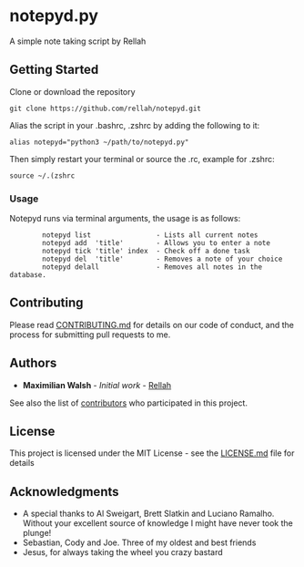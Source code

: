 # notepyd.py

A simple note taking script by Rellah

## Getting Started
  
  Clone or download the repository
  
  ```
  git clone https://github.com/rellah/notepyd.git
  ```

  Alias the script in your .bashrc, .zshrc by adding the following to it:

```
alias notepyd="python3 ~/path/to/notepyd.py"
```

Then simply restart your terminal or source the .rc, example for .zshrc:
```
source ~/.(zshrc
```

### Usage

  Notepyd runs via terminal arguments, the usage is as follows:

```
        notepyd list                - Lists all current notes
        notepyd add  'title'        - Allows you to enter a note
        notepyd tick 'title' index  - Check off a done task
        notepyd del  'title'        - Removes a note of your choice
        notepyd delall              - Removes all notes in the database.
```

## Contributing

Please read [CONTRIBUTING.md](https://gist.github.com/rellah/b24679402957c63ec426) for details on our code of conduct, and the process for submitting pull requests to me.

## Authors

* **Maximilian Walsh** - *Initial work* - [Rellah](https://github.com/rellah)

See also the list of [contributors](https://github.com/rellah/notepyd/contributors) who participated in this project.

## License

This project is licensed under the MIT License - see the [LICENSE.md](LICENSE.md) file for details

## Acknowledgments

* A special thanks to Al Sweigart, Brett Slatkin and Luciano Ramalho. Without your excellent source of knowledge I might have never took the plunge!
* Sebastian, Cody and Joe. Three of my oldest and best friends
* Jesus, for always taking the wheel you crazy bastard
